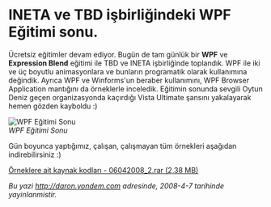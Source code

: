 # INETA ve TBD işbirliğindeki WPF Eğitimi sonu.
Ücretsiz eğitimler devam ediyor. Bugün de tam günlük bir **WPF** ve
**Expression Blend** eğitimi ile TBD ve INETA işbirliğinde toplandık.
WPF ile iki ve üç boyutlu animasyonlara ve bunların programatik olarak
kullanımına değindik. Ayrıca WPF ve Winforms'un beraber kullanımını, WPF
Browser Application mantığını da örneklerle inceledik. Eğitimin sonunda
sevgili Oytun Deniz geçen organizasyonda kaçırdığı Vista Ultimate
şansını yakalayarak hemen gözden kayboldu :)

![WPF Eğitimi
Sonu](media/INETA_ve_TBD_isbirligindeki_WPF_Egitimi_sonu/06042008_1.jpg)\
*WPF Eğitimi Sonu*

Gün boyunca yaptığımız, çalışan, çalışmayan tüm örnekleri aşağıdan
indirebilirsiniz :)

[Örneklere ait kaynak kodları - 06042008\_2.rar (2,38
MB)](media/INETA_ve_TBD_isbirligindeki_WPF_Egitimi_sonu/06042008_2.rar)



*Bu yazi http://daron.yondem.com adresinde, 2008-4-7 tarihinde yayinlanmistir.*
